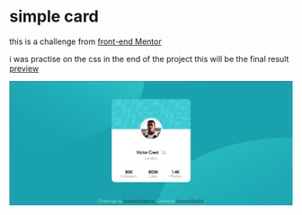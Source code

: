 # simple card
this is a challenge from [front-end Mentor](https://www.frontendmentor.io/challenges/profile-card-component-cfArpWshJ)

i was practise on the css in the end of the project this will be the final result
[preview](https://khali70.github.io/card-biggner-chalange/index.html)


[![preview](images/preView.png)](https://khali70.github.io/card-biggner-chalange/index.html)
